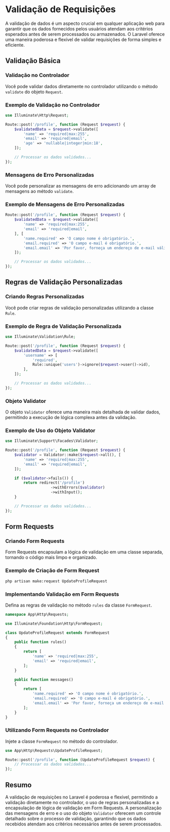 # Validação de Requisições

A validação de dados é um aspecto crucial em qualquer aplicação web para garantir que os dados fornecidos pelos usuários atendam aos critérios esperados antes de serem processados ou armazenados. O Laravel oferece uma maneira poderosa e flexível de validar requisições de forma simples e eficiente.

## Validação Básica

### Validação no Controlador

Você pode validar dados diretamente no controlador utilizando o método `validate` do objeto `Request`.

### Exemplo de Validação no Controlador

```php
use Illuminate\Http\Request;

Route::post('/profile', function (Request $request) {
    $validatedData = $request->validate([
        'name' => 'required|max:255',
        'email' => 'required|email',
        'age' => 'nullable|integer|min:18',
    ]);

    // Processar os dados validados...
});
```

### Mensagens de Erro Personalizadas

Você pode personalizar as mensagens de erro adicionando um array de mensagens ao método `validate`.

### Exemplo de Mensagens de Erro Personalizadas

```php
Route::post('/profile', function (Request $request) {
    $validatedData = $request->validate([
        'name' => 'required|max:255',
        'email' => 'required|email',
    ], [
        'name.required' => 'O campo nome é obrigatório.',
        'email.required' => 'O campo e-mail é obrigatório.',
        'email.email' => 'Por favor, forneça um endereço de e-mail válido.',
    ]);

    // Processar os dados validados...
});
```

## Regras de Validação Personalizadas

### Criando Regras Personalizadas

Você pode criar regras de validação personalizadas utilizando a classe `Rule`.

### Exemplo de Regra de Validação Personalizada

```php
use Illuminate\Validation\Rule;

Route::post('/profile', function (Request $request) {
    $validatedData = $request->validate([
        'username' => [
            'required',
            Rule::unique('users')->ignore($request->user()->id),
        ],
    ]);

    // Processar os dados validados...
});
```

### Objeto Validator

O objeto `Validator` oferece uma maneira mais detalhada de validar dados, permitindo a execução de lógica complexa antes da validação.

### Exemplo de Uso do Objeto Validator

```php
use Illuminate\Support\Facades\Validator;

Route::post('/profile', function (Request $request) {
    $validator = Validator::make($request->all(), [
        'name' => 'required|max:255',
        'email' => 'required|email',
    ]);

    if ($validator->fails()) {
        return redirect('/profile')
                    ->withErrors($validator)
                    ->withInput();
    }

    // Processar os dados validados...
});
```

## Form Requests

### Criando Form Requests

Form Requests encapsulam a lógica de validação em uma classe separada, tornando o código mais limpo e organizado.

### Exemplo de Criação de Form Request

```bash
php artisan make:request UpdateProfileRequest
```

### Implementando Validação em Form Requests

Defina as regras de validação no método `rules` da classe `FormRequest`.

```php
namespace App\Http\Requests;

use Illuminate\Foundation\Http\FormRequest;

class UpdateProfileRequest extends FormRequest
{
    public function rules()
    {
        return [
            'name' => 'required|max:255',
            'email' => 'required|email',
        ];
    }

    public function messages()
    {
        return [
            'name.required' => 'O campo nome é obrigatório.',
            'email.required' => 'O campo e-mail é obrigatório.',
            'email.email' => 'Por favor, forneça um endereço de e-mail válido.',
        ];
    }
}
```

### Utilizando Form Requests no Controlador

Injete a classe `FormRequest` no método do controlador.

```php
use App\Http\Requests\UpdateProfileRequest;

Route::post('/profile', function (UpdateProfileRequest $request) {
    // Processar os dados validados...
});
```

## Resumo

A validação de requisições no Laravel é poderosa e flexível, permitindo a validação diretamente no controlador, o uso de regras personalizadas e a encapsulação de lógica de validação em Form Requests. A personalização das mensagens de erro e o uso do objeto `Validator` oferecem um controle detalhado sobre o processo de validação, garantindo que os dados recebidos atendam aos critérios necessários antes de serem processados.
